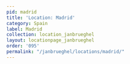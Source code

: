 ```yaml
---
pid: madrid
title: 'Location: Madrid'
category: Spain
label: Madrid
collection: location_janbrueghel
layout: locationpage_janbrueghel
order: '095'
permalink: "/janbrueghel/locations/madrid/"
---
```

